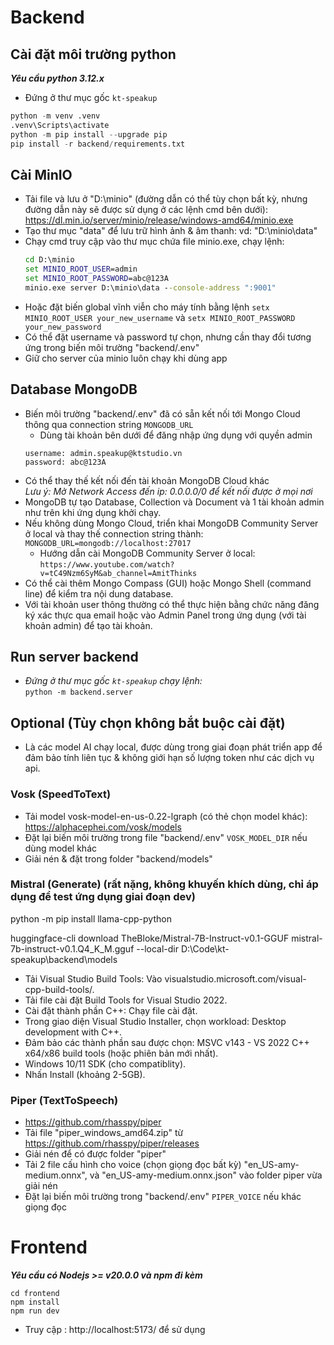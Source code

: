 # Backend

## Cài đặt môi trường python

**_Yêu cầu python 3.12.x_**

-   Đứng ở thư mục gốc `kt-speakup`

```python
python -m venv .venv
.venv\Scripts\activate
python -m pip install --upgrade pip
pip install -r backend/requirements.txt
```

## Cài MinIO

-   Tải file và lưu ở "D:\minio" (đường dẫn có thể tùy chọn bất kỳ, nhưng đường dẫn này sẽ được sử dụng ở các lệnh cmd bên dưới):\
    https://dl.min.io/server/minio/release/windows-amd64/minio.exe
-   Tạo thư mục "data" để lưu trữ hình ảnh & âm thanh: vd: "D:\minio\data"
-   Chạy cmd truy cập vào thư mục chứa file minio.exe, chạy lệnh:
    ```cmd
    cd D:\minio
    set MINIO_ROOT_USER=admin
    set MINIO_ROOT_PASSWORD=abc@123A
    minio.exe server D:\minio\data --console-address ":9001"
    ```
-   Hoặc đặt biến global vĩnh viễn cho máy tính bằng lệnh `setx MINIO_ROOT_USER your_new_username` và `setx MINIO_ROOT_PASSWORD your_new_password`
-   Có thể đặt username và password tự chọn, nhưng cần thay đổi tương ứng trong biến môi trường "backend/.env"
-   Giữ cho server của minio luôn chạy khi dùng app

## Database MongoDB

-   Biến môi trường "backend/.env" đã có sẵn kết nối tới Mongo Cloud thông qua connection string `MONGODB_URL`
    -   Dùng tài khoản bên dưới để đăng nhập ứng dụng với quyền admin
    ```
    username: admin.speakup@ktstudio.vn
    password: abc@123A
    ```
-   Có thể thay thế kết nối đến tài khoản MongoDB Cloud khác\
    _Lưu ý: Mở Network Access đến ip: 0.0.0.0/0 để kết nối được ở mọi nơi_
-   MongoDB tự tạo Database, Collection và Document và 1 tài khoản admin như trên khi ứng dụng khởi chạy.
-   Nếu không dùng Mongo Cloud, triển khai MongoDB Community Server ở local và thay thế connection string thành:\
    `MONGODB_URL=mongodb://localhost:27017`
    -   Hướng dẫn cài MongoDB Community Server ở local:\
        `https://www.youtube.com/watch?v=tC49Nzm6SyM&ab_channel=AmitThinks`
-   Có thể cài thêm Mongo Compass (GUI) hoặc Mongo Shell (command line) để kiểm tra nội dung database.
-   Với tài khoản user thông thường có thể thực hiện bằng chức năng đăng ký xác thực qua email hoặc vào Admin Panel trong ứng dụng (với tài khoản admin) để tạo tài khoản.

## Run server backend

-   _Đứng ở thư mục gốc `kt-speakup` chạy lệnh:_\
    `python -m backend.server`

## Optional (Tùy chọn không bắt buộc cài đặt)

-   Là các model AI chạy local, được dùng trong giai đoạn phát triển app để đảm bảo tính liên tục & không giới hạn số lượng token như các dịch vụ api.

### Vosk (SpeedToText)

-   Tải model vosk-model-en-us-0.22-lgraph (có thẻ chọn model khác):\
    https://alphacephei.com/vosk/models
-   Đặt lại biến môi trường trong file "backend/.env" `VOSK_MODEL_DIR` nếu dùng model khác
-   Giải nén & đặt trong folder "backend/models"

### Mistral (Generate) (rất nặng, không khuyến khích dùng, chỉ áp dụng để test ứng dụng giai đoạn dev)

python -m pip install llama-cpp-python

huggingface-cli download TheBloke/Mistral-7B-Instruct-v0.1-GGUF mistral-7b-instruct-v0.1.Q4_K_M.gguf --local-dir D:\Code\kt-speakup\backend\models

-   Tải Visual Studio Build Tools: Vào visualstudio.microsoft.com/visual-cpp-build-tools/.
-   Tải file cài đặt Build Tools for Visual Studio 2022.
-   Cài đặt thành phần C++: Chạy file cài đặt.
-   Trong giao diện Visual Studio Installer, chọn workload: Desktop development with C++.
-   Đảm bảo các thành phần sau được chọn: MSVC v143 - VS 2022 C++ x64/x86 build tools (hoặc phiên bản mới nhất).
-   Windows 10/11 SDK (cho compatiblity).
-   Nhấn Install (khoảng 2-5GB).

### Piper (TextToSpeech)

-   https://github.com/rhasspy/piper
-   Tải file "piper_windows_amd64.zip" từ https://github.com/rhasspy/piper/releases
-   Giải nén để có được folder "piper"
-   Tải 2 file cấu hình cho voice (chọn giọng đọc bất kỳ) "en_US-amy-medium.onnx", và "en_US-amy-medium.onnx.json" vào folder piper vừa giải nén
-   Đặt lại biến môi trường trong "backend/.env" `PIPER_VOICE` nếu khác giọng đọc

# Frontend

**_Yêu cầu có Nodejs >= v20.0.0 và npm đi kèm_**

```Nodejs
cd frontend
npm install
npm run dev
```

-   Truy cập : http://localhost:5173/ để sử dụng
